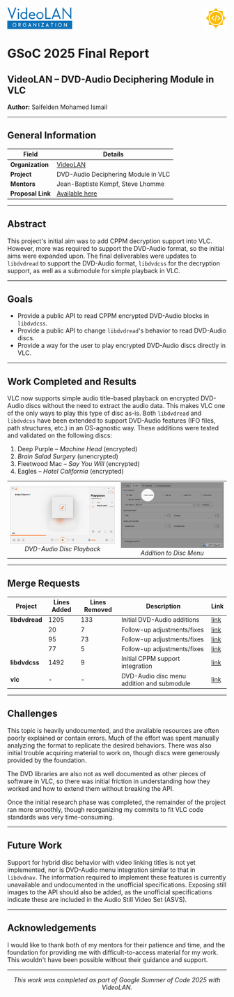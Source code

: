 <div style="display: flex; justify-content: space-between; align-items: flex-start;">
  <img src="VideoLAN_organization_logo.png" alt="VideoLAN Logo" height="50" />
  <img src="GSoC-icon.png" alt="Google Summer of Code Logo" height="50" />
</div>

# GSoC 2025 Final Report


## VideoLAN – DVD-Audio Deciphering Module in VLC

**Author:** Saifelden Mohamed Ismail  

---

## General Information

<table>
  <thead>
    <tr>
      <th><strong>Field</strong></th>
      <th><strong>Details</strong></th>
    </tr>
  </thead>
  <tbody>
    <tr>
      <td><strong>Organization</strong></td>
      <td><a href="https://www.videolan.org/">VideoLAN</a></td>
    </tr>
    <tr>
      <td><strong>Project</strong></td>
      <td>DVD-Audio Deciphering Module in VLC</td>
    </tr>
    <tr>
      <td><strong>Mentors</strong></td>
      <td>Jean-Baptiste Kempf, Steve Lhomme</td>
    </tr>
    <tr>
      <td><strong>Proposal Link</strong></td>
      <td><a href="https://summerofcode.withgoogle.com/programs/2025/projects/db95jRqT">Available here</a></td>
    </tr>
  </tbody>
</table>

---

## Abstract

This project's initial aim was to add CPPM decryption support into VLC. However, more was required to support the DVD-Audio format, so the initial aims were expanded upon. The final deliverables were updates to `libdvdread` to support the DVD-Audio format, `libdvdcss` for the decryption support, as well as a submodule for simple playback in VLC.

---

## Goals

- Provide a public API to read CPPM encrypted DVD-Audio blocks in `libdvdcss`.
- Provide a public API to change `libdvdread`'s behavior to read DVD-Audio discs.
- Provide a way for the user to play encrypted DVD-Audio discs directly in VLC.

---

## Work Completed and Results

VLC now supports simple audio title-based playback on encrypted DVD-Audio discs without the need to extract the audio data. This makes VLC one of the only ways to play this type of disc as-is. Both `libdvdread` and `libdvdcss` have been extended to support DVD-Audio features (IFO files, path structures, etc.) in an OS-agnostic way. These additions were tested and validated on the following discs:

1. Deep Purple – *Machine Head* (encrypted)
2. *Brain Salad Surgery* (unencrypted)
3. Fleetwood Mac – *Say You Will* (encrypted)
4. Eagles – *Hotel California* (encrypted)

<div align="center">
  <table>
    <tr>
      <td align="center">
        <img src="image.png" alt="DVD-Audio Disc Playback" width="400" /><br>
        <em>DVD-Audio Disc Playback</em>
      </td>
      <td align="center">
        <img src="preview.png" alt="Addition to Disc Menu" width="400" /><br>
        <em>Addition to Disc Menu</em>
      </td>
    </tr>
  </table>
</div>

---

## Merge Requests

<table>
  <thead>
    <tr>
      <th>Project</th>
      <th>Lines Added</th>
      <th>Lines Removed</th>
      <th>Description</th>
      <th>Link</th>
    </tr>
  </thead>
  <tbody>
    <tr>
      <td><strong>libdvdread</strong></td>
      <td>1205</td>
      <td>133</td>
      <td>Initial DVD-Audio additions</td>
      <td><a href="https://code.videolan.org/videolan/libdvdread/-/merge_requests/49">link</a></td>
    </tr>
    <tr>
      <td></td>
      <td>20</td>
      <td>7</td>
      <td>Follow-up adjustments/fixes</td>
      <td><a href="https://code.videolan.org/videolan/libdvdread/-/merge_requests/51">link</a></td>
    </tr>
    <tr>
      <td></td>
      <td>95</td>
      <td>73</td>
      <td>Follow-up adjustments/fixes</td>
      <td><a href="https://code.videolan.org/videolan/libdvdread/-/merge_requests/58">link</a></td>
    </tr>
    <tr>
      <td></td>
      <td>77</td>
      <td>5</td>
      <td>Follow-up adjustments/fixes</td>
      <td><a href="https://code.videolan.org/videolan/libdvdread/-/merge_requests/59">link</a></td>
    </tr>
    <tr>
      <td><strong>libdvdcss</strong></td>
      <td>1492</td>
      <td>9</td>
      <td>Initial CPPM support integration</td>
      <td><a href="https://code.videolan.org/videolan/libdvdcss/-/merge_requests/13">link</a></td>
    </tr>
    <tr>
      <td><strong>vlc</strong></td>
      <td>-</td>
      <td>-</td>
      <td>DVD-Audio disc menu addition and submodule</td>
      <td><a href="https://code.videolan.org/videolan/vlc/-/merge_requests/7542">link</a></td>
    </tr>
  </tbody>
</table>

---

## Challenges

This topic is heavily undocumented, and the available resources are often poorly explained or contain errors. Much of the effort was spent manually analyzing the format to replicate the desired behaviors. There was also initial trouble acquiring material to work on, though discs were generously provided by the foundation.

The DVD libraries are also not as well documented as other pieces of software in VLC, so there was initial friction in understanding how they worked and how to extend them without breaking the API.

Once the initial research phase was completed, the remainder of the project ran more smoothly, though reorganizing my commits to fit VLC code standards was very time-consuming.

---

## Future Work

Support for hybrid disc behavior with video linking titles is not yet implemented, nor is DVD-Audio menu integration similar to that in `libdvdnav`. The information required to implement these features is currently unavailable and undocumented in the unofficial specifications. Exposing still images to the API should also be added, as the unofficial specifications indicate these are included in the Audio Still Video Set (ASVS).

---

## Acknowledgements

I would like to thank both of my mentors for their patience and time, and the foundation for providing me with difficult-to-access material for my work. This wouldn't have been possible without their guidance and support.

---

<div align="center">
  <em>This work was completed as part of Google Summer of Code 2025 with VideoLAN.</em>
</div>
